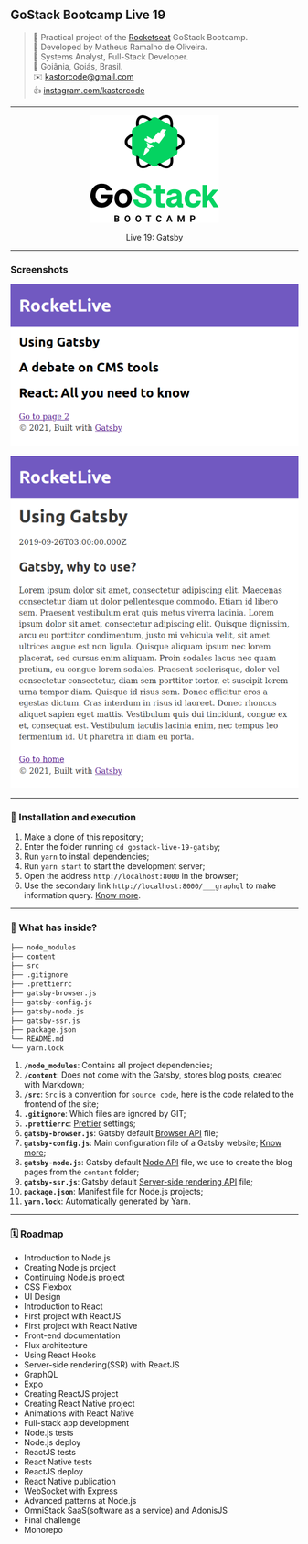 ## GoStack Bootcamp Live 19

> 🚀 Practical project of the [Rocketseat](https://rocketseat.com.br) GoStack Bootcamp.  
👷 Developed by Matheus Ramalho de Oliveira.  
🔨 Systems Analyst, Full-Stack Developer.  
🏡 Goiânia, Goiás, Brasil.  
✉️ kastorcode@gmail.com  
👍 [instagram.com/kastorcode](https://www.instagram.com/kastorcode)

---

<p align="center">
  <img src="assets/gostack.png" />
</p>

<p align="center">
    Live 19: Gatsby
</p>

---

### Screenshots

<p align="center">
  <img src="screenshots/1.png" width="768" />
</p>

<p align="center">
  <img src="screenshots/2.png" width="768" />
</p>

---

### 🚀 Installation and execution

1. Make a clone of this repository;
2. Enter the folder running `cd gostack-live-19-gatsby`;
3. Run `yarn` to install dependencies;
4. Run `yarn start` to start the development server;
5. Open the address `http://localhost:8000` in the browser;
6. Use the secondary link `http://localhost:8000/___graphql` to make information query. [Know more](https://www.gatsbyjs.org/tutorial/part-five/#introducing-graphiql).

---

### 🧐 What has inside?

    ├── node_modules
    ├── content
    ├── src
    ├── .gitignore
    ├── .prettierrc
    ├── gatsby-browser.js
    ├── gatsby-config.js
    ├── gatsby-node.js
    ├── gatsby-ssr.js
    ├── package.json
    └── README.md
    └── yarn.lock

1. **`/node_modules`**: Contains all project dependencies;
2. **`/content`**: Does not come with the Gatsby, stores blog posts, created with Markdown;
3. **`/src`**: `Src` is a convention for `source code`, here is the code related to the frontend of the site;
4. **`.gitignore`**: Which files are ignored by GIT;
5. **`.prettierrc`**: [Prettier](https://prettier.io) settings;
6. **`gatsby-browser.js`**: Gatsby default [Browser API](https://www.gatsbyjs.org/docs/browser-apis) file;
7. **`gatsby-config.js`**: Main configuration file of a Gatsby website; [Know more](https://www.gatsbyjs.org/docs/gatsby-config);
8. **`gatsby-node.js`**: Gatsby default [Node API](https://www.gatsbyjs.org/docs/node-apis) file, we use to create the blog pages from the `content` folder;
9. **`gatsby-ssr.js`**: Gatsby default [Server-side rendering API](https://www.gatsbyjs.org/docs/ssr-apis) file;
10. **`package.json`**: Manifest file for Node.js projects;
11. **`yarn.lock`**: Automatically generated by Yarn.

---

### 🗓 ️Roadmap

- Introduction to Node.js
- Creating Node.js project
- Continuing Node.js project
- CSS Flexbox
- UI Design
- Introduction to React
- First project with ReactJS
- First project with React Native
- Front-end documentation
- Flux architecture
- Using React Hooks
- Server-side rendering(SSR) with ReactJS
- GraphQL
- Expo
- Creating ReactJS project
- Creating React Native project
- Animations with React Native
- Full-stack app development
- Node.js tests
- Node.js deploy
- ReactJS tests
- React Native tests
- ReactJS deploy
- React Native publication
- WebSocket with Express
- Advanced patterns at Node.js
- OmniStack SaaS(software as a service) and AdonisJS
- Final challenge
- Monorepo
